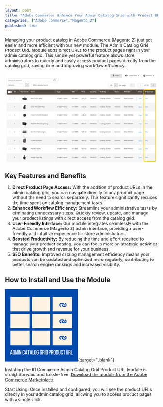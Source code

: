 ```yaml
---
layout: post
title: "Adobe Commerce: Enhance Your Admin Catalog Grid with Product URLs"
categories: ["Adobe Commerce","Magento 2"]
published: true
---
```

Managing your product catalog in Adobe Commerce (Magento 2) just got easier and more efficient with our new module. The Admin Catalog Grid Product URL Module adds direct URLs to the product pages right in your admin catalog grid. This simple yet powerful feature allows store administrators to quickly and easily access product pages directly from the catalog grid, saving time and improving workflow efficiency.

![alt text](/images/admin-catalog-grid-product-url/screenshot_productgrid.png)

## Key Features and Benefits

1. **Direct Product Page Access:** With the addition of product URLs in the admin catalog grid, you can navigate directly to any product page without the need to search separately. This feature significantly reduces the time spent on catalog management tasks.
2. **Enhanced Workflow Efficiency:** Streamline your administrative tasks by eliminating unnecessary steps. Quickly review, update, and manage your product listings with direct access from the catalog grid.
3. **User-Friendly Interface:** Our module integrates seamlessly with the Adobe Commerce (Magento 2) admin interface, providing a user-friendly and intuitive experience for store administrators.
4. **Boosted Productivity:** By reducing the time and effort required to manage your product catalog, you can focus more on strategic activities that drive growth and revenue for your business.
5. **SEO Benefits:** Improved catalog management efficiency means your products can be updated and optimized more regularly, contributing to better search engine rankings and increased visibility.

## How to Install and Use the Module

[![RTCommerce admin catalog grid product URL](/images/admin-catalog-grid-product-url/icon_sq.png)](https://commercemarketplace.adobe.com/rtcommerce-admin-catalog-grid-product-url.html){:target="_blank"}
<!-- ![alt text](/images/admin-catalog-grid-product-url/icon_sq.png) -->

Installing the RTCommerce Admin Catalog Grid Product URL Module is straightforward and hassle-free. [Download the module from the Adobe Commerce Marketplace](https://commercemarketplace.adobe.com/rtcommerce-admin-catalog-grid-product-url.html).

Start Using: Once installed and configured, you will see the product URLs directly in your admin catalog grid, allowing you to access product pages with a single click.